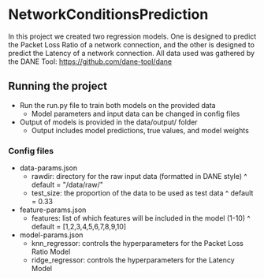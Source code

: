 # NetworkConditionsPrediction

In this project we created two regression models. One is designed to predict the Packet Loss Ratio of a network connection, and the other is designed to predict the Latency of a network connection. All data used was gathered by the DANE Tool: https://github.com/dane-tool/dane

## Running the project

* Run the run.py file to train both models on the provided data
  - Model parameters and input data can be changed in config files
* Output of models is provided in the data/output/ folder
  - Output includes model predictions, true values, and model weights

### Config files

* data-params.json
  - rawdir: directory for the raw input data (formatted in DANE style)
    ^ default = "/data/raw/"
  - test_size: the proportion of the data to be used as test data
    ^ default = 0.33
* feature-params.json
  - features: list of which features will be included in the model (1-10)
    ^ default = [1,2,3,4,5,6,7,8,9,10]
* model-params.json
  - knn_regressor: controls the hyperparameters for the Packet Loss Ratio Model
  - ridge_regressor: controls the hyperparameters for the Latency Model
